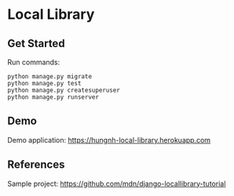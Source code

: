 # Local Library

## Get Started

Run commands:
```shell
python manage.py migrate
python manage.py test
python manage.py createsuperuser
python manage.py runserver
```

## Demo

Demo application: https://hungnh-local-library.herokuapp.com

## References

Sample project: https://github.com/mdn/django-locallibrary-tutorial
